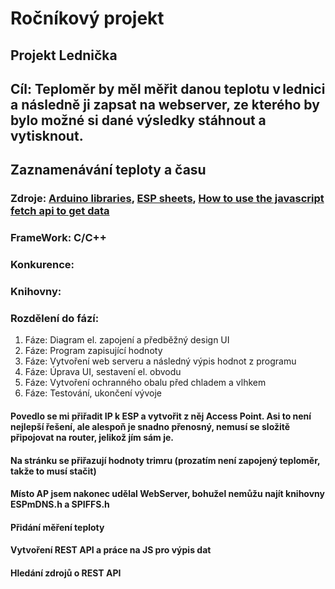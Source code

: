 # Ročníkový projekt
## Projekt Lednička
## Cíl: Teploměr by měl měřit danou teplotu v lednici a následně ji zapsat na webserver, ze kterého by bylo možné si dané výsledky stáhnout a vytisknout. 
##      Zaznamenávání teploty a času
### Zdroje: [Arduino libraries](http://arduino.esp8266.com/Arduino/versions/2.1.0-rc1/doc/libraries.html), [ESP sheets](https://jpralves.net/post/2016/11/15/esp8266.html#esp-201), [How to use the javascript fetch api to get data](https://www.geeksforgeeks.org/how-to-use-the-javascript-fetch-api-to-get-data/)
### FrameWork: C/C++
### Konkurence:
### Knihovny: 


### Rozdělení do fází:
   1. Fáze: Diagram el. zapojení a předběžný design UI
   2. Fáze: Program zapisující hodnoty
   3. Fáze: Vytvoření web serveru a následný výpis hodnot z programu
   4. Fáze: Úprava UI, sestavení el. obvodu
   5. Fáze: Vytvoření ochranného obalu před chladem a vlhkem
   6. Fáze: Testování, ukončení vývoje

#### Povedlo se mi přiřadit IP k ESP a vytvořit z něj Access Point. Asi to není nejlepší řešení, ale alespoň je snadno přenosný, nemusí se složitě připojovat na router, jelikož jím sám je.
#### Na stránku se přiřazují hodnoty trimru (prozatím není zapojený teploměr, takže to musí stačit)
#### Místo AP jsem nakonec udělal WebServer, bohužel nemůžu najít knihovny ESPmDNS.h a SPIFFS.h
#### Přidání měření teploty
#### Vytvoření REST API a práce na JS pro výpis dat
#### Hledání zdrojů o REST API
